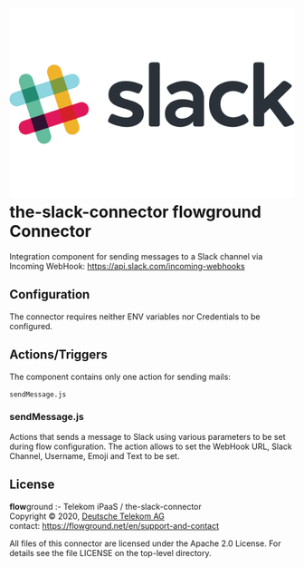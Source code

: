 # ![LOGO](logo.png) the-slack-connector **flow**ground Connector

Integration component for sending messages to a Slack channel via Incoming WebHook: https://api.slack.com/incoming-webhooks

## Configuration

The connector requires neither ENV variables nor Credentials to be configured.


## Actions/Triggers

The component contains only one action for sending mails:
```shell
sendMessage.js
```

### sendMessage.js

Actions that sends a message to Slack using various parameters to be set during flow configuration. The action allows to set the WebHook URL, Slack Channel, Username, Emoji and Text to be set.

## License

**flow**ground :- Telekom iPaaS / the-slack-connector<br/>
Copyright © 2020, [Deutsche Telekom AG](https://www.telekom.de)<br/>
contact: https://flowground.net/en/support-and-contact

All files of this connector are licensed under the Apache 2.0 License. For details
see the file LICENSE on the top-level directory.